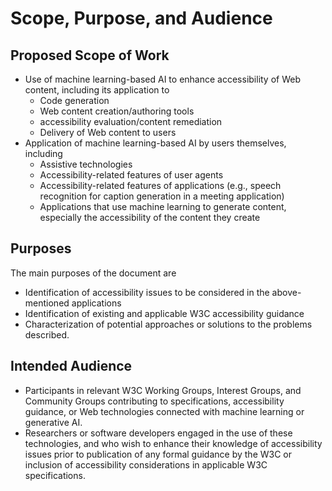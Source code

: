 # Scope, Purpose, and Audience
## Proposed Scope of Work
* Use of machine learning-based AI to enhance accessibility of Web content, including its application to
   + Code generation
   + Web content creation/authoring tools
   + accessibility evaluation/content remediation
   + Delivery of Web content to users
* Application of machine learning-based AI by users themselves, including
    + Assistive technologies
    + Accessibility-related features of user agents
    + Accessibility-related features of applications (e.g., speech recognition for caption generation in a meeting application)
    + Applications that use machine learning to generate content, especially the accessibility of the content they create

## Purposes
The main purposes of the document are

* Identification of accessibility issues to be considered in the above-mentioned applications
* Identification of existing and applicable W3C accessibility guidance
* Characterization of potential approaches or solutions to the problems described.

## Intended Audience
* Participants in relevant W3C Working Groups, Interest Groups, and Community Groups contributing to specifications, accessibility guidance, or Web technologies connected with machine learning or generative AI.
* Researchers or software developers engaged in the use of these technologies, and who wish to enhance their knowledge of accessibility issues prior to publication of any formal guidance by the W3C or inclusion of accessibility considerations in applicable W3C specifications.
